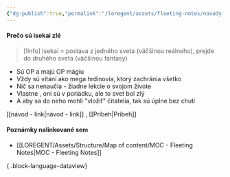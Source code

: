 ```yaml
---
{"dg-publish":true,"permalink":"/loregent/assets/fleeting-notes/navody-pre-pribehy/preco-su-isekai-zle/","noteIcon":""}
---
```


#### Prečo sú isekai zlé

>[!info]
>Isekai = postava z jedného sveta (väčšinou reálneho), prejde do druhého sveta (väčšinou fantasy)

- Sú OP a majú OP mágiu
- Vždy sú vítaní ako mega hrdinovia, ktorý zachránia všetko
- Nič sa nenaučia - žiadne lekcie o svojom živote
- Vlastne , oni sú v poriadku, ale to svet bol zlý
- A aby sa do neho mohli "vložiť" čitatelia, tak sú úplne bez chuti

[[návod - link\|návod - link]] , [[Príbeh\|Príbeh]]

#### Poznámky nalinkované sem

- [[LOREGENT/Assets/Structure/Map of content/MOC - Fleeting Notes\|MOC - Fleeting Notes]]

{ .block-language-dataview}
